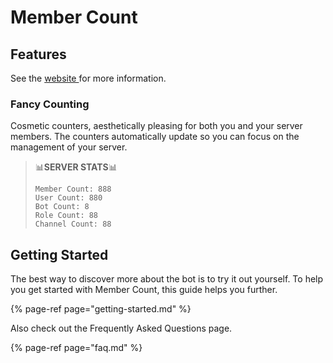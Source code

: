 # Member Count

## Features

See the [website ](https://bit.ly/member-count)for more information.

### Fancy Counting

Cosmetic counters, aesthetically pleasing for both you and your server members. The counters automatically update so you can focus on the management of your server.

> 📊**SERVER STATS**📊
>
>     Member Count: 888  
>     User Count: 880  
>     Bot Count: 8  
>     Role Count: 88  
>     Channel Count: 88

## Getting Started

The best way to discover more about the bot is to try it out yourself. To help you get started with Member Count, this guide helps you further.

{% page-ref page="getting-started.md" %}

Also check out the Frequently Asked Questions page.

{% page-ref page="faq.md" %}

